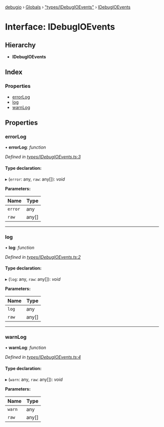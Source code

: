 [debugio](../README.md) › [Globals](../globals.md) › ["types/IDebugIOEvents"](../modules/_types_idebugioevents_.md) › [IDebugIOEvents](_types_idebugioevents_.idebugioevents.md)

# Interface: IDebugIOEvents

## Hierarchy

* **IDebugIOEvents**

## Index

### Properties

* [errorLog](_types_idebugioevents_.idebugioevents.md#errorlog)
* [log](_types_idebugioevents_.idebugioevents.md#log)
* [warnLog](_types_idebugioevents_.idebugioevents.md#warnlog)

## Properties

###  errorLog

• **errorLog**: *function*

*Defined in [types/IDebugIOEvents.ts:3](https://github.com/kislball/debugio/blob/ab967a2/src/types/IDebugIOEvents.ts#L3)*

#### Type declaration:

▸ (`error`: any, `raw`: any[]): *void*

**Parameters:**

Name | Type |
------ | ------ |
`error` | any |
`raw` | any[] |

___

###  log

• **log**: *function*

*Defined in [types/IDebugIOEvents.ts:2](https://github.com/kislball/debugio/blob/ab967a2/src/types/IDebugIOEvents.ts#L2)*

#### Type declaration:

▸ (`log`: any, `raw`: any[]): *void*

**Parameters:**

Name | Type |
------ | ------ |
`log` | any |
`raw` | any[] |

___

###  warnLog

• **warnLog**: *function*

*Defined in [types/IDebugIOEvents.ts:4](https://github.com/kislball/debugio/blob/ab967a2/src/types/IDebugIOEvents.ts#L4)*

#### Type declaration:

▸ (`warn`: any, `raw`: any[]): *void*

**Parameters:**

Name | Type |
------ | ------ |
`warn` | any |
`raw` | any[] |

